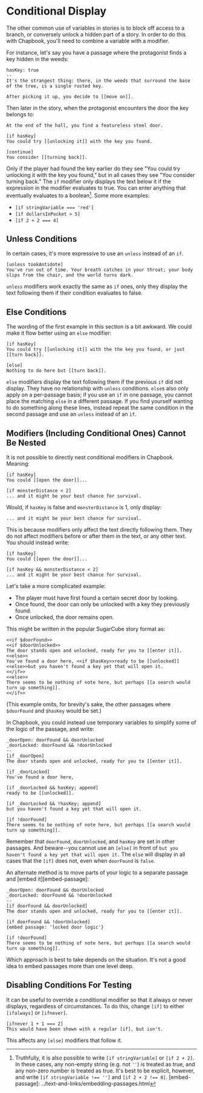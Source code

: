 # Conditional Display

The other common use of variables in stories is to block off access to a branch, or conversely unlock a hidden part of a story. In order to do this with Chapbook, you'll need to combine a variable with a modifier.

For instance, let's say you have a passage where the protagonist finds a key hidden in the weeds:

```
hasKey: true
--
It's the strangest thing: there, in the weeds that surround the base of the tree, is a single rusted key.

After picking it up, you decide to [[move on]].
```

Then later in the story, when the protagonist encounters the door the key belongs to:

```
At the end of the hall, you find a featureless steel door.

[if hasKey]
You could try [[unlocking it]] with the key you found.

[continue]
You consider [[turning back]].
```

Only if the player had found the key earlier do they see "You could try unlocking it with the key you found," but in all cases they see "You consider turning back." The `if` modifier only displays the text below it if the expression in the modifier evaluates to true. You can enter anything that eventually evaluates to a boolean[^1]. Some more examples:
  - `[if stringVariable === 'red']`
  - `[if dollarsInPocket > 5]`
  - `[if 2 + 2 === 4]`

## Unless Conditions

In certain cases, it's more expressive to use an `unless` instead of an `if`.

```
[unless tookAntidote]
You've run out of time. Your breath catches in your throat; your body slips from the chair, and the world turns dark.
```

`unless` modifiers work exactly the same as `if` ones, only they display the text following them if their condition evaluates to false.

## Else Conditions

The wording of the first example in this section is a bit awkward. We could make it flow better using an `else` modifier:

```
[if hasKey]
You could try [[unlocking it]] with the the key you found, or just [[turn back]].

[else]
Nothing to do here but [[turn back]].
```

`else` modifiers display the text following them if the previous `if` did not display. They have no relationship with `unless` conditions. `else`s also only apply on a per-passage basis; if you use an `if` in one passage, you cannot place the matching `else` in a different passage. If you find yourself wanting to do something along these lines, instead repeat the same condition in the second passage and use an `unless` instead of an `if`.

## Modifiers (Including Conditional Ones) Cannot Be Nested

It is not possible to directly nest conditional modifiers in Chapbook. Meaning:

```
[if hasKey]
You could [[open the door]]...

[if monsterDistance < 2]
... and it might be your best chance for survival.
```

Would, if `hasKey` is false and `monsterDistance` is 1, only display:

```
... and it might be your best chance for survival.
```

This is because modifiers only affect the text directly following them. They do not affect modifiers before or after them in the text, or any other text. You should instead write:

```
[if hasKey]
You could [[open the door]]...

[if hasKey && monsterDistance < 2]
... and it might be your best chance for survival.
```
Let's take a more complicated example:

* The player must have first found a certain secret door by looking.
* Once found, the door can only be unlocked with a key they previously found.
* Once unlocked, the door remains open.

This might be written in the popular SugarCube story format as:

```
<<if $doorFound>>
<<if $doorUnlocked>>
The door stands open and unlocked, ready for you to [[enter it]].
<<else>>
You've found a door here, <<if $hasKey>>ready to be [[unlocked]]<<else>>but you haven't found a key yet that will open it.
<</if>>
<<else>>
There seems to be nothing of note here, but perhaps [[a search would turn up something]].
<</if>>
```

(This example omits, for brevity's sake, the other passages where `$doorFound` and `$hasKey` would be set.)

In Chapbook, you could instead use temporary variables to simplify some of the logic of the passage, and write:

```
_doorOpen: doorFound && doorUnlocked
_doorLocked: doorFound && !doorUnlocked
--
[if _doorOpen]
The door stands open and unlocked, ready for you to [[enter it]].

[if _doorLocked]
You've found a door here,

[if _doorLocked && hasKey; append]
ready to be [[unlocked]].

[if _doorLocked && !hasKey; append]
but you haven't found a key yet that will open it.

[if !doorFound]
There seems to be nothing of note here, but perhaps [[a search would turn up something]].
```

Remember that `doorFound`, `doorUnlocked`, and `hasKey` are set in other passages. And beware--you cannot use an `[else]` in front of `but you haven't found a key yet that will open it.` The `else` will display in all cases that the `[if]` does not, even when `doorFound` is `false`.

An alternate method is to move parts of your logic to a separate passage and [embed it][embed-passage]:

```
_doorOpen: doorFound && doorUnlocked
_doorLocked: doorFound && !doorUnlocked
--
[if doorFound && doorUnlocked]
The door stands open and unlocked, ready for you to [[enter it]].

[if doorFound && !doorUnlocked]
{embed passage: 'locked door logic'}

[if !doorFound]
There seems to be nothing of note here, but perhaps [[a search would turn up something]].
```

Which approach is best to take depends on the situation. It's not a good idea to embed passages more than one level deep.

## Disabling Conditions For Testing

It can be useful to override a conditional modifier so that it always or never displays, regardless of circumstances. To do this, change `[if]` to either `[ifalways]` or `[ifnever]`.

```
[ifnever 1 + 1 === 2]
This would have been shown with a regular [if], but isn't.
```

This affects any `[else]` modifiers that follow it.

[^1]: Truthfully, it is also possible to write `[if stringVariable]` or `[if 2 + 2]`. In these cases, any non-empty string (e.g. not `''`) is treated as true, and any non-zero number is treated as true. It's best to be explicit, however, and write `[if stringVariable !== '']` and `[if 2 + 2 !== 0]`.
[embed-passage]: ../text-and-links/embedding-passages.html
